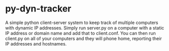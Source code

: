py-dyn-tracker
==============

A simple python client-server system to keep track of multiple computers with dynamic IP addresses. 
Simply run server.py on a computer with a static IP address or domain name and add that to client.conf. 
You can then run client.py on all of your computers and they will phone home, reporting their IP addresses
and hostnames.
